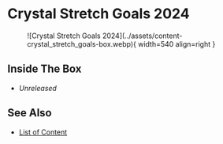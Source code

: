 # Crystal Stretch Goals 2024

<figure markdown="span">
	![Crystal Stretch Goals 2024](../assets/content-crystal_stretch_goals-box.webp){ width=540 align=right }
</figure>


## Inside The Box

- *Unreleased*


## See Also

- [List of Content](index.md)

